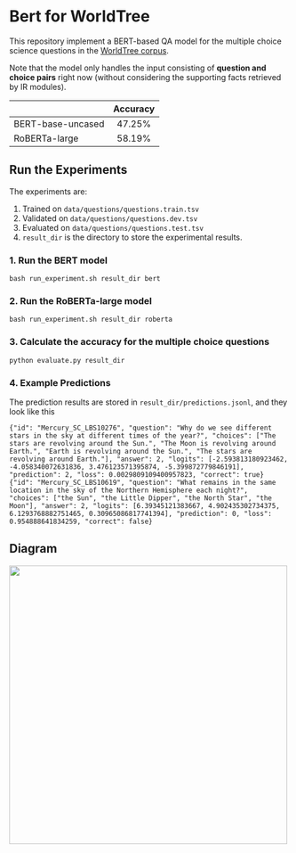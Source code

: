 # Bert for WorldTree

This repository implement a BERT-based QA model for the multiple choice science questions in the [WorldTree corpus](http://cognitiveai.org/explanationbank/). 

Note that the model only handles the input consisting of **question and choice pairs** right now (without considering the supporting facts retrieved by IR modules). 


|                 | Accuracy      |
| -------------   |:-------------:|
|BERT-base-uncased| 47.25%        |
|  RoBERTa-large  | 58.19%        |




## Run the Experiments

The experiments are:
1. Trained on `data/questions/questions.train.tsv`
2. Validated on `data/questions/questions.dev.tsv`
3. Evaluated on `data/questions/questions.test.tsv`
4. `result_dir` is the directory to store the experimental results.


### 1. Run the BERT model
```
bash run_experiment.sh result_dir bert 
```

### 2. Run the RoBERTa-large model
```
bash run_experiment.sh result_dir roberta
```

### 3. Calculate the accuracy for the multiple choice questions

```
python evaluate.py result_dir
```



### 4. Example Predictions

The prediction results are stored in `result_dir/predictions.jsonl`, and they look like this

```
{"id": "Mercury_SC_LBS10276", "question": "Why do we see different stars in the sky at different times of the year?", "choices": ["The stars are revolving around the Sun.", "The Moon is revolving around Earth.", "Earth is revolving around the Sun.", "The stars are revolving around Earth."], "answer": 2, "logits": [-2.593813180923462, -4.058340072631836, 3.476123571395874, -5.399872779846191], "prediction": 2, "loss": 0.0029809109400957823, "correct": true}
{"id": "Mercury_SC_LBS10619", "question": "What remains in the same location in the sky of the Northern Hemisphere each night?", "choices": ["the Sun", "the Little Dipper", "the North Star", "the Moon"], "answer": 2, "logits": [6.39345121383667, 4.902435302734375, 6.1293768882751465, 0.30965086817741394], "prediction": 0, "loss": 0.954888641834259, "correct": false}
```


## Diagram
<img src="https://i.imgur.com/ebKj8MP.png" width="500">
